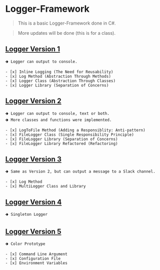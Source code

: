 # Logger-Framework

> This is a basic Logger-Framework done in C#.

> More updates will be done (this is for a class).

## [Logger Version 1](https://github.com/aya-nashawati/Logger-Framework/tree/master/LF_Version1) 

	🢂 Logger can output to console.
	
	- [x] Inline Logging (The Need for Reusability)
	- [x] Log Method (Abstraction Through Methods)
	- [x] Logger Class (Abstraction Through Classes)
	- [x] Logger Library (Separation of Concerns)

## [Logger Version 2](https://github.com/aya-nashawati/Logger-Framework/tree/master/LF_Version2) 

	🢂 Logger can output to console, text or both.
	🢂 More classes and functions were implemented.
	
	- [x] LogToFile Method (Adding a Responsiblity: Anti-pattern)
	- [x] FileLogger Class (Single Responsibility Principle)
	- [x] FileLogger Library (Separation of Concerns) 
	- [x] FileLogger Library Refactored (Refactoring) 

## [Logger Version 3](https://github.com/aya-nashawati/Logger-Framework/tree/master/LF_Version3) 

	🢂 Same as Version 2, but can output a message to a Slack channel.
	
	- [x] Log Method 
	- [x] MultiLogger Class and Library 

## [Logger Version 4](https://github.com/aya-nashawati/Logger-Framework/tree/master/LF_Version4) 

	🢂 Singleton Logger

## [Logger Version 5](https://github.com/aya-nashawati/Logger-Framework/tree/master/LF_Version5) 

	🢂 Color Prototype
	
	- [x] Command Line Argument
	- [x] Configuration File
	- [x] Environment Variables
